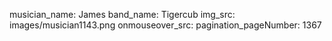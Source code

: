musician_name: James
band_name: Tigercub
img_src: images/musician1143.png
onmouseover_src: 
pagination_pageNumber: 1367